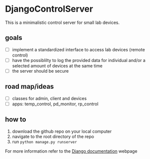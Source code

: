 # DjangoControlServer
This is a minimalistic control server for small lab devices.

## goals
- [ ] implement a standardized interface to access lab devices (remote control)
- [ ] have the possiblilty to log the provided data for individual and/or a selected amount of devices at the same time
- [ ] the server should be secure

## road map/ideas
- [ ] classes for admin, client and devices
- [ ] apps: temp_control, pd_monitor, rp_control

## how to 
1. download the github repo on your local computer
2. navigate to the root directory of the repo
3. run `python manage.py runserver`

For more information refer to the [Django documentation](https://docs.djangoproject.com/en/3.2/) webpage

